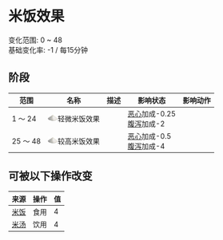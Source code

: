 # 米饭效果  
变化范围: 0 ~ 48  
基础变化率: -1 / 每15分钟  
## 阶段  
范围  |  名称  |  描述  |  影响状态  |  影响动作  
----  |  ----  |  ----  |  ----  |  ----  
1 ～ 24  |  <img decoding="async" src="Sprite/SaturationSago.png" style="width:20px;">轻微米饭效果  |    |  [恶心](Nausea.md)加成-0.25<br>[腹泻](Diarrhoea.md)加成-2  |    
25 ～ 48  |  <img decoding="async" src="Sprite/SaturationSago.png" style="width:20px;">较高米饭效果  |    |  [恶心](Nausea.md)加成-0.5<br>[腹泻](Diarrhoea.md)加成-4  |    
## 可被以下操作改变  
来源  |  操作  |  值  
----  |  ----  |  ----  
[米饭](RiceCooked.md)  |  食用  |  4  
[米汤](LQ_WaterRice.md)  |  饮用  |  4  

